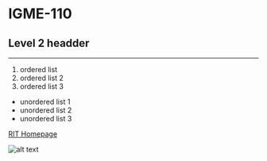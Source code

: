 # IGME-110
## Level 2 headder
---
1. ordered list
2. ordered list 2
3. ordered list 3

- unordered list 1
- unordered list 2
- unordered list 3

[RIT Homepage](https://www.rit.edu/)

![alt text](https://cdn-useast1.kapwing.com/static/templates/staring-avatar-guy-meme-template-full-439b18bc.webp)
